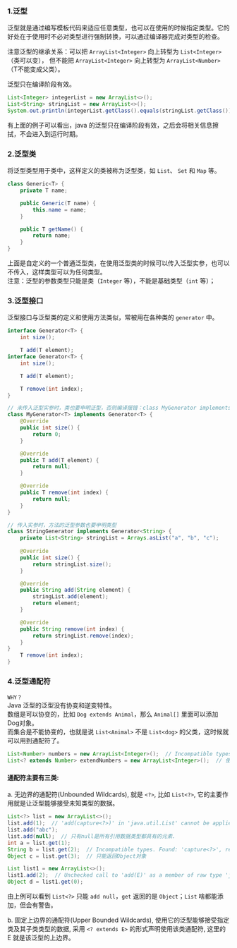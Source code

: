 ### 1.泛型
泛型就是通过编写模板代码来适应任意类型，也可以在使用的时候指定类型。它的好处在于使用时不必对类型进行强制转换，可以通过编译器完成对类型的检查。

注意泛型的继承关系：可以把 `ArrayList<Integer>` 向上转型为 `List<Integer>`（类可以变），
但不能把 `ArrayList<Integer>` 向上转型为 `ArrayList<Number>`（T不能变成父类）。

泛型只在编译阶段有效。
```java
List<Integer> integerList = new ArrayList<>();
List<String> stringList = new ArrayList<>();
System.out.println(integerList.getClass().equals(stringList.getClass()));  // true
```
有上面的例子可以看出，java 的泛型只在编译阶段有效，之后会将相关信息擦拭，不会进入到运行时期。

### 2.泛型类
将泛型类型用于类中，这样定义的类被称为泛型类，如 `List`、 `Set` 和 `Map` 等。

```java
class Generic<T> {
    private T name;

    public Generic(T name) {
        this.name = name;
    }

    public T getName() {
        return name;
    }
}
```
上面是自定义的一个普通泛型类，在使用泛型类的时候可以传入泛型实参，也可以不传入，这样类型可以为任何类型。  
注意：泛型的参数类型只能是类（`Integer` 等），不能是基础类型（`int` 等）；

### 3.泛型接口
泛型接口与泛型类的定义和使用方法类似，常被用在各种类的 `generator` 中。

```java
interface Generator<T> {
    int size();

    T add(T element);
interface Generator<T> {
    int size();

    T add(T element);

    T remove(int index);
}

// 未传入泛型实参时，类也要申明泛型，否则编译报错：class MyGenerator implements Generator<T>
class MyGenerator<T> implements Generator<T> {
    @Override
    public int size() {
        return 0;
    }

    @Override
    public T add(T element) {
        return null;
    }

    @Override
    public T remove(int index) {
        return null;
    }
}

// 传入实参时，方法的泛型参数也要申明类型
class StringGenerator implements Generator<String> {
    private List<String> stringList = Arrays.asList("a", "b", "c");
    
    @Override
    public int size() {
        return stringList.size();
    }

    @Override
    public String add(String element) {
        stringList.add(element);
        return element;
    }

    @Override
    public String remove(int index) {
        return stringList.remove(index);
    }
}
    T remove(int index);
}
```

### 4.泛型通配符
`WHY？`  
Java 泛型的泛型没有协变和逆变特性。  
数组是可以协变的，比如 `Dog extends Animal`，那么 `Animal[]` 里面可以添加Dog对象。  
而集合是不能协变的，也就是说 `List<Animal>` 不是 `List<dog>` 的父类，这时候就可以用到通配符了。
```java
List<Number> numbers = new ArrayList<Integer>();  // Incompatible types. Found: 'java.util.ArrayList<java.lang.Integer>', required: 'java.util.List<java.lang.Number>'
List<? extends Number> extendNumbers = new ArrayList<Integer>();  // 使用泛型通配符，OK
```

#### 通配符主要有三类:
a. 无边界的通配符(Unbounded Wildcards), 就是 `<?>`, 比如 `List<?>`, 它的主要作用就是让泛型能够接受未知类型的数据。
```java
List<?> list = new ArrayList<>();
list.add(1);  // 'add(capture<?>)' in 'java.util.List' cannot be applied to '(int)'
list.add("abc");
list.add(null);  // 只有null是所有引用数据类型都具有的元素.
int a = list.get(1);
String b = list.get(2);  // Incompatible types. Found: 'capture<?>', required: 'java.lang.String'
Object c = list.get(3);  // 只能返回Object对象

List list1 = new ArrayList<>();
list1.add(2);  // Unchecked call to 'add(E)' as a member of raw type 'java.util.List'
Object d = list1.get(0);
```
由上例可以看到 `List<?>` 只能 `add null`，`get` 返回的是 `Object`；`List` 啥都能添加，但会有警告。

b. 固定上边界的通配符(Upper Bounded Wildcards), 使用它的泛型能够接受指定类及其子类类型的数据, 采用 `<? extends E>` 的形式声明使用该类通配符, 这里的 E 就是该泛型的上边界。
